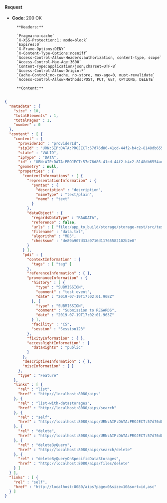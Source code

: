 #### Request

* **Code:** 200 OK

        **Headers:**

        `Pragma:no-cache`
        `X-XSS-Protection:1; mode=block`
        `Expires:0`
        `X-Frame-Options:DENY`
        `X-Content-Type-Options:nosniff`
        `Access-Control-Allow-Headers:authorization, content-type, scope`
        `Access-Control-Max-Age:3600`
        `Content-Type:application/json;charset=UTF-8`
        `Access-Control-Allow-Origin:*`
        `Cache-Control:no-cache, no-store, max-age=0, must-revalidate`
        `Access-Control-Allow-Methods:POST, PUT, GET, OPTIONS, DELETE`

        **Content:**

```json
    
{
  "metadata" : {
    "size" : 10,
    "totalElements" : 1,
    "totalPages" : 1,
    "number" : 0
  },
  "content" : [ {
    "content" : {
      "providerId" : "providerId",
      "sipId" : "URN:SIP:DATA:PROJECT:57d76d86-41cd-44f2-b4c2-8148db6554ac:V1",
      "state" : "VALID",
      "ipType" : "DATA",
      "id" : "URN:AIP:DATA:PROJECT:57d76d86-41cd-44f2-b4c2-8148db6554ac:V1",
      "geometry" : null,
      "properties" : {
        "contentInformations" : [ {
          "representationInformation" : {
            "syntax" : {
              "description" : "description",
              "mimeType" : "text/plain",
              "name" : "text"
            }
          },
          "dataObject" : {
            "regardsDataType" : "RAWDATA",
            "reference" : false,
            "urls" : [ "file:/app_to_build/storage/storage-rest/src/test/resources/data.txt" ],
            "filename" : "data.txt",
            "algorithm" : "MD5",
            "checksum" : "de89a907d33a9716d11765582102b2e0"
          }
        } ],
        "pdi" : {
          "contextInformation" : {
            "tags" : [ "tag" ]
          },
          "referenceInformation" : { },
          "provenanceInformation" : {
            "history" : [ {
              "type" : "SUBMISSION",
              "comment" : "test event",
              "date" : "2019-07-19T17:02:01.908Z"
            }, {
              "type" : "SUBMISSION",
              "comment" : "Submission to REGARDS",
              "date" : "2019-07-19T17:02:01.963Z"
            } ],
            "facility" : "CS",
            "session" : "Session123"
          },
          "fixityInformation" : { },
          "accessRightInformation" : {
            "dataRights" : "public"
          }
        },
        "descriptiveInformation" : { },
        "miscInformation" : { }
      },
      "type" : "Feature"
    },
    "links" : [ {
      "rel" : "list",
      "href" : "http://localhost:8080/aips"
    }, {
      "rel" : "list-with-datastorages",
      "href" : "http://localhost:8080/aips/search"
    }, {
      "rel" : "self",
      "href" : "http://localhost:8080/aips/URN:AIP:DATA:PROJECT:57d76d86-41cd-44f2-b4c2-8148db6554ac:V1"
    }, {
      "rel" : "delete",
      "href" : "http://localhost:8080/aips/URN:AIP:DATA:PROJECT:57d76d86-41cd-44f2-b4c2-8148db6554ac:V1"
    }, {
      "rel" : "deleteByQuery",
      "href" : "http://localhost:8080/aips/search/delete"
    }, {
      "rel" : "deleteByQueryOnSpecificDataStorages",
      "href" : "http://localhost:8080/aips/files/delete"
    } ]
  } ],
  "links" : [ {
    "rel" : "self",
    "href" : "http://localhost:8080/aips?page=0&size=10&sort=id,asc"
  } ]
}
```
